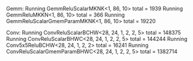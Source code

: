 Gemm:
Running GemmReluScalarMKNK<1, 86, 10> total = 1939
Running GemmReluMKKN<1, 86, 10> total = 366
Running GemmReluScalarGmemParamMKNK<1, 86, 10> total = 19220

Conv:
Running ConvReluScalarBCHW<28, 24, 1, 2, 2, 5> total = 148375
Running ConvReluScalarBHWC<28, 24, 1, 2, 2, 5> total = 144244
Running Conv5x5ReluBCHW<28, 24, 1, 2, 2> total = 16241
Running ConvReluScalarGmemParamBHWC<28, 24, 1, 2, 2, 5> total = 1382714
